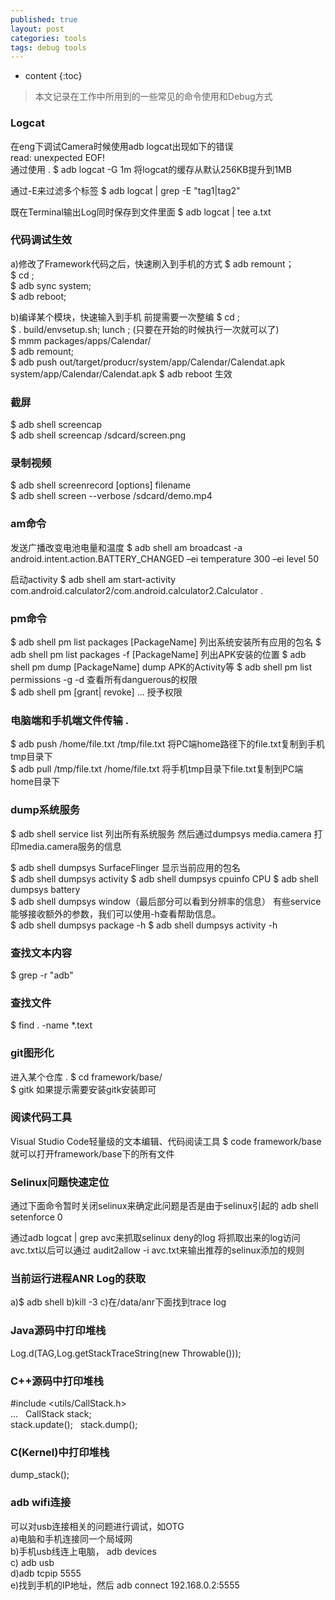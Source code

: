 ```yaml
---
published: true
layout: post
categories: tools
tags: debug tools
---
```

* content
{:toc}

> 本文记录在工作中所用到的一些常见的命令使用和Debug方式


### Logcat

在eng下调试Camera时候使用adb logcat出现如下的错误  
read: unexpected EOF!  
通过使用 . 
$ adb logcat -G 1m 将logcat的缓存从默认256KB提升到1MB 

通过-E来过滤多个标签 
$ adb logcat | grep -E "tag1|tag2" 

既在Terminal输出Log同时保存到文件里面 
$ adb logcat | tee a.txt 






### 代码调试生效
a)修改了Framework代码之后，快速刷入到手机的方式 
$ adb remount；  
$ cd <ProjectHome>;  
$ adb sync system;  
$ adb reboot;  

b)编译某个模块，快速输入到手机 
前提需要一次整编 
$ cd <ProjectHome>;  
$ . build/envsetup.sh; lunch <ProjectName>; (只要在开始的时候执行一次就可以了)  
$ mmm packages/apps/Calendar/  
$ adb remount;  
$ adb push out/target/producr/<ProjactName>system/app/Calendar/Calendat.apk system/app/Calendar/Calendat.apk 
$ adb reboot 生效 

### 截屏
$ adb shell screencap <filename>   
$ adb shell screencap /sdcard/screen.png 

### 录制视频
$ adb shell screenrecord [options] filename      
$ adb shell screen --verbose /sdcard/demo.mp4 

### am命令
发送广播改变电池电量和温度 
$ adb shell am broadcast -a android.intent.action.BATTERY_CHANGED –ei temperature 300 –ei level 50   

启动activity 
$ adb shell am start-activity com.android.calculator2/com.android.calculator2.Calculator . 

### pm命令
$ adb shell pm list packages [PackageName] 列出系统安装所有应用的包名 
$ adb shell pm list packages -f [PackageName] 列出APK安装的位置 
$ adb shell pm dump [PackageName] dump APK的Activity等 
$ adb shell pm list permissions -g -d  查看所有danguerous的权限  
$ adb shell pm [grant| revoke] <permission-name> ... 授予权限  

### 电脑端和手机端文件传输 . 
$ adb push /home/file.txt /tmp/file.txt 将PC端home路径下的file.txt复制到手机tmp目录下  
$ adb pull /tmp/file.txt /home/file.txt 将手机tmp目录下file.txt复制到PC端home目录下 


### dump系统服务
$ adb shell service list 列出所有系统服务 
然后通过dumpsys media.camera 打印media.camera服务的信息  

$ adb shell dumpsys SurfaceFlinger 显示当前应用的包名  
$ adb shell dumpsys activity 
$ adb shell dumpsys cpuinfo CPU 
$ adb shell dumpsys battery   
$ adb shell dumpsys window（最后部分可以看到分辨率的信息） 
有些service能够接收额外的参数，我们可以使用-h查看帮助信息。  
$ adb shell dumpsys package -h 
$ adb shell dumpsys activity -h  

### 查找文本内容
$ grep -r "adb" 

### 查找文件
$ find . -name *.text 

### git图形化
进入某个仓库 . 
$ cd framework/base/  
$ gitk 
如果提示需要安装gitk安装即可 

### 阅读代码工具
Visual Studio Code轻量级的文本编辑、代码阅读工具 
$ code framework/base 就可以打开framework/base下的所有文件 

### Selinux问题快速定位
通过下面命令暂时关闭selinux来确定此问题是否是由于selinux引起的 
adb shell setenforce 0 

通过adb logcat | grep avc来抓取selinux deny的log 
将抓取出来的log访问avc.txt以后可以通过 
audit2allow -i avc.txt来输出推荐的selinux添加的规则  

### 当前运行进程ANR Log的获取
a)$ adb shell 
b)kill -3 <Pid> 
c)在/data/anr下面找到trace log 
  
### Java源码中打印堆栈
Log.d(TAG,Log.getStackTraceString(new Throwable()));  

### C++源码中打印堆栈
#include <utils/CallStack.h>    
 ...  
 CallStack stack;    
 stack.update();   
 stack.dump();   

### C(Kernel)中打印堆栈
dump_stack();  

### adb wifi连接
可以对usb连接相关的问题进行调试，如OTG  
a)电脑和手机连接同一个局域网   
b)手机usb线连上电脑， adb devices  
c) adb usb   
d)adb  tcpip 5555  
e)找到手机的IP地址，然后 adb connect 192.168.0.2:5555  
